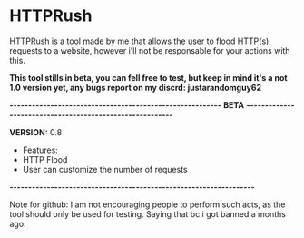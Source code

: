 # HTTPRush

HTTPRush is a tool made by me that allows the user to flood HTTP(s) requests to a website, however i'll not be responsable for your actions with this.

**This tool stills in beta, you can fell free to test, but keep in mind it's a not 1.0 version yet, any bugs report on my discrd: justarandomguy62**

**---------------------------------------------------------**
**BETA**
**---------------------------------------------------------**

**VERSION:** 0.8
- Features:
- HTTP Flood
- User can customize the number of requests

**------------------------------------------------------------------**


Note for github: I am not encouraging people to perform such acts, as the tool should only be used for testing.
Saying that bc i got banned a months ago.

